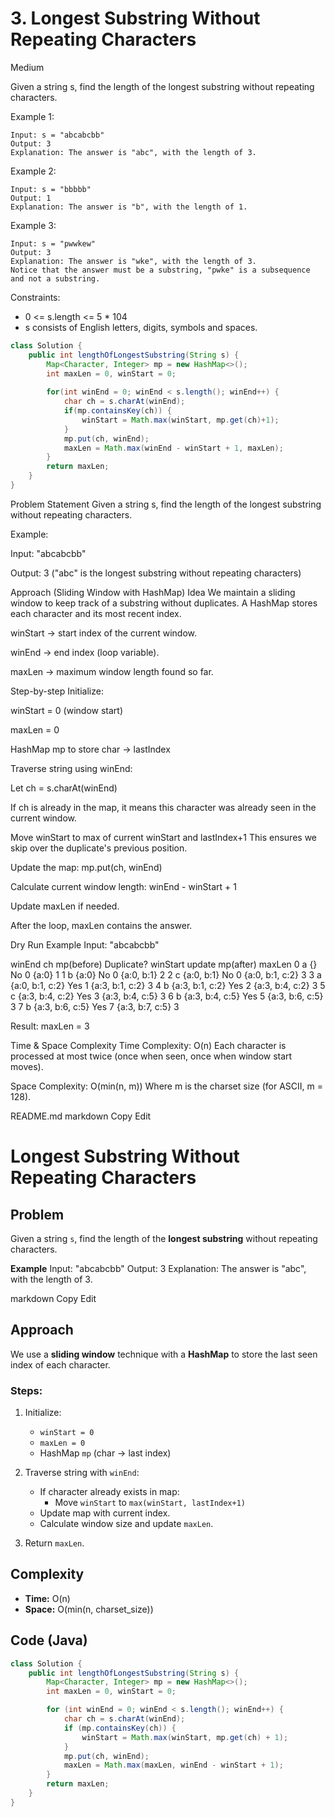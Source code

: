 # 3. Longest Substring Without Repeating Characters
Medium


Given a string s, find the length of the longest substring without repeating characters.

 

Example 1:
```
Input: s = "abcabcbb"
Output: 3
Explanation: The answer is "abc", with the length of 3.
```
Example 2:
```
Input: s = "bbbbb"
Output: 1
Explanation: The answer is "b", with the length of 1.
```
Example 3:
```
Input: s = "pwwkew"
Output: 3
Explanation: The answer is "wke", with the length of 3.
Notice that the answer must be a substring, "pwke" is a subsequence and not a substring.
 ```

Constraints:

- 0 <= s.length <= 5 * 104
- s consists of English letters, digits, symbols and spaces.

```java
class Solution {
    public int lengthOfLongestSubstring(String s) {
        Map<Character, Integer> mp = new HashMap<>();
        int maxLen = 0, winStart = 0;
        
        for(int winEnd = 0; winEnd < s.length(); winEnd++) {
            char ch = s.charAt(winEnd);
            if(mp.containsKey(ch)) {
                winStart = Math.max(winStart, mp.get(ch)+1);
            }
            mp.put(ch, winEnd);
            maxLen = Math.max(winEnd - winStart + 1, maxLen);
        }
        return maxLen;        
    }
}
```
Problem Statement
Given a string s, find the length of the longest substring without repeating characters.

Example:

Input: "abcabcbb"

Output: 3 ("abc" is the longest substring without repeating characters)

Approach (Sliding Window with HashMap)
Idea
We maintain a sliding window to keep track of a substring without duplicates.
A HashMap stores each character and its most recent index.

winStart → start index of the current window.

winEnd → end index (loop variable).

maxLen → maximum window length found so far.

Step-by-step
Initialize:

winStart = 0 (window start)

maxLen = 0

HashMap mp to store char → lastIndex

Traverse string using winEnd:

Let ch = s.charAt(winEnd)

If ch is already in the map, it means this character was already seen in the current window.

Move winStart to max of current winStart and lastIndex+1
This ensures we skip over the duplicate's previous position.

Update the map: mp.put(ch, winEnd)

Calculate current window length: winEnd - winStart + 1

Update maxLen if needed.

After the loop, maxLen contains the answer.

Dry Run Example
Input: "abcabcbb"

winEnd	ch	mp(before)	Duplicate?	winStart update	mp(after)	maxLen
0	a	{}	No	0	{a:0}	1
1	b	{a:0}	No	0	{a:0, b:1}	2
2	c	{a:0, b:1}	No	0	{a:0, b:1, c:2}	3
3	a	{a:0, b:1, c:2}	Yes	1	{a:3, b:1, c:2}	3
4	b	{a:3, b:1, c:2}	Yes	2	{a:3, b:4, c:2}	3
5	c	{a:3, b:4, c:2}	Yes	3	{a:3, b:4, c:5}	3
6	b	{a:3, b:4, c:5}	Yes	5	{a:3, b:6, c:5}	3
7	b	{a:3, b:6, c:5}	Yes	7	{a:3, b:7, c:5}	3

Result: maxLen = 3

Time & Space Complexity
Time Complexity: O(n)
Each character is processed at most twice (once when seen, once when window start moves).

Space Complexity: O(min(n, m))
Where m is the charset size (for ASCII, m = 128).

README.md
markdown
Copy
Edit
# Longest Substring Without Repeating Characters

## Problem
Given a string `s`, find the length of the **longest substring** without repeating characters.

**Example**
Input: "abcabcbb"
Output: 3
Explanation: The answer is "abc", with the length of 3.

markdown
Copy
Edit

## Approach
We use a **sliding window** technique with a **HashMap** to store the last seen index of each character.

### Steps:
1. Initialize:
   - `winStart = 0`
   - `maxLen = 0`
   - HashMap `mp` (char → last index)

2. Traverse string with `winEnd`:
   - If character already exists in map:
     - Move `winStart` to `max(winStart, lastIndex+1)`
   - Update map with current index.
   - Calculate window size and update `maxLen`.

3. Return `maxLen`.

## Complexity
- **Time:** O(n)
- **Space:** O(min(n, charset_size))

## Code (Java)
```java
class Solution {
    public int lengthOfLongestSubstring(String s) {
        Map<Character, Integer> mp = new HashMap<>();
        int maxLen = 0, winStart = 0;

        for (int winEnd = 0; winEnd < s.length(); winEnd++) {
            char ch = s.charAt(winEnd);
            if (mp.containsKey(ch)) {
                winStart = Math.max(winStart, mp.get(ch) + 1);
            }
            mp.put(ch, winEnd);
            maxLen = Math.max(maxLen, winEnd - winStart + 1);
        }
        return maxLen;
    }
}
 

 